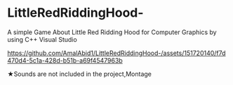 # LittleRedRiddingHood-
A simple Game About Little Red Ridding Hood for Computer Graphics by using  C++ Visual Studio




https://github.com/AmalAbid1/LittleRedRiddingHood-/assets/151720140/f7d470d4-5c1a-428d-b51b-a69f4547963b



★Sounds are not included in the project,Montage
